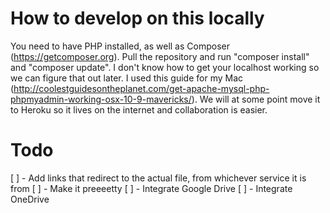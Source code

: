 # How to develop on this locally
You need to have PHP installed, as well as Composer (https://getcomposer.org). Pull the repository and run "composer install" and "composer update". I don't know how to get your localhost working so we can figure that out later. I used this guide for my Mac (http://coolestguidesontheplanet.com/get-apache-mysql-php-phpmyadmin-working-osx-10-9-mavericks/). We will at some point move it to Heroku so it lives on the internet and collaboration is easier.

# Todo
[ ] - Add links that redirect to the actual file, from whichever service it is from
[ ] - Make it preeeetty
[ ] - Integrate Google Drive
[ ] - Integrate OneDrive
